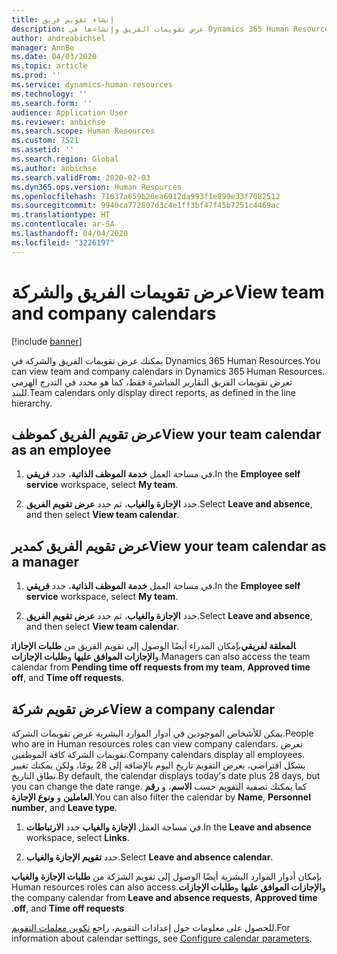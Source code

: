 ```yaml
---
title: إنشاء تقويم فريق
description: عرض تقويمات الفريق وإنشاءها في Dynamics 365 Human Resources.
author: andreabichsel
manager: AnnBe
ms.date: 04/03/2020
ms.topic: article
ms.prod: ''
ms.service: dynamics-human-resources
ms.technology: ''
ms.search.form: ''
audience: Application User
ms.reviewer: anbichse
ms.search.scope: Human Resources
ms.custom: 7521
ms.assetid: ''
ms.search.region: Global
ms.author: anbichse
ms.search.validFrom: 2020-02-03
ms.dyn365.ops.version: Human Resources
ms.openlocfilehash: 71637a659b26ea6912da993f1e899e33f7082512
ms.sourcegitcommit: 9940ca772807d3c4e1ff3bf47f45b7251c4469ac
ms.translationtype: HT
ms.contentlocale: ar-SA
ms.lasthandoff: 04/04/2020
ms.locfileid: "3226197"
---
```

# <a name="view-team-and-company-calendars"></a><span data-ttu-id="c3e3b-103">عرض تقويمات الفريق والشركة</span><span class="sxs-lookup"><span data-stu-id="c3e3b-103">View team and company calendars</span></span>

[!include [banner](includes/preview-feature.md)]

<span data-ttu-id="c3e3b-104">يمكنك عرض تقويمات الفريق والشركة في Dynamics 365 Human Resources.</span><span class="sxs-lookup"><span data-stu-id="c3e3b-104">You can view team and company calendars in Dynamics 365 Human Resources.</span></span> <span data-ttu-id="c3e3b-105">تعرض تقويمات الفريق التقارير المباشرة فقط، كما هو محدد في التدرج الهرمي للبند.</span><span class="sxs-lookup"><span data-stu-id="c3e3b-105">Team calendars only display direct reports, as defined in the line hierarchy.</span></span>

## <a name="view-your-team-calendar-as-an-employee"></a><span data-ttu-id="c3e3b-106">عرض تقويم الفريق كموظف</span><span class="sxs-lookup"><span data-stu-id="c3e3b-106">View your team calendar as an employee</span></span>

1. <span data-ttu-id="c3e3b-107">في مساحة العمل **‏‫خدمة الموظف الذاتية‬**، حدد **‏‫فريقي‬**.</span><span class="sxs-lookup"><span data-stu-id="c3e3b-107">In the **Employee self service** workspace, select **My team**.</span></span>

2. <span data-ttu-id="c3e3b-108">حدد **الإجازة والغياب‬**، ثم حدد **عرض تقويم الفريق**.</span><span class="sxs-lookup"><span data-stu-id="c3e3b-108">Select **Leave and absence**, and then select **View team calendar**.</span></span>

## <a name="view-your-team-calendar-as-a-manager"></a><span data-ttu-id="c3e3b-109">عرض تقويم الفريق كمدير</span><span class="sxs-lookup"><span data-stu-id="c3e3b-109">View your team calendar as a manager</span></span>

1. <span data-ttu-id="c3e3b-110">في مساحة العمل **‏‫خدمة الموظف الذاتية‬**، حدد **‏‫فريقي‬**.</span><span class="sxs-lookup"><span data-stu-id="c3e3b-110">In the **Employee self service** workspace, select **My team**.</span></span>

2. <span data-ttu-id="c3e3b-111">حدد **الإجازة والغياب‬**، ثم حدد **عرض تقويم الفريق**.</span><span class="sxs-lookup"><span data-stu-id="c3e3b-111">Select **Leave and absence**, and then select **View team calendar**.</span></span>

<span data-ttu-id="c3e3b-112">بإمكان المدراء أيضًا الوصول إلى تقويم الفريق من **طلبات الإجازات‏‎المعلقة لفريقي** و**الإجازات الموافق عليها** و**طلبات الإجازات**.</span><span class="sxs-lookup"><span data-stu-id="c3e3b-112">Managers can also access the team calendar from **Pending time off requests from my team**, **Approved time off**, and **Time off requests**.</span></span> 

## <a name="view-a-company-calendar"></a><span data-ttu-id="c3e3b-113">عرض تقويم شركة</span><span class="sxs-lookup"><span data-stu-id="c3e3b-113">View a company calendar</span></span>

<span data-ttu-id="c3e3b-114">يمكن للأشخاص الموجودين في أدوار الموارد البشرية عرض تقويمات الشركة.</span><span class="sxs-lookup"><span data-stu-id="c3e3b-114">People who are in Human resources roles can view company calendars.</span></span> <span data-ttu-id="c3e3b-115">تعرض تقويمات الشركة كافة الموظفين.</span><span class="sxs-lookup"><span data-stu-id="c3e3b-115">Company calendars display all employees.</span></span> <span data-ttu-id="c3e3b-116">بشكل افتراضي، يعرض التقويم تاريخ اليوم بالإضافة إلى 28 يومًا، ولكن يمكنك تغيير نطاق التاريخ.</span><span class="sxs-lookup"><span data-stu-id="c3e3b-116">By default, the calendar displays today's date plus 28 days, but you can change the date range.</span></span> <span data-ttu-id="c3e3b-117">كما يمكنك تصفية التقويم حسب **الاسم**، و **رقم العاملين** و **ونوع الإجازة**.</span><span class="sxs-lookup"><span data-stu-id="c3e3b-117">You can also filter the calendar by **Name**, **Personnel number**, and **Leave type**.</span></span>

1. <span data-ttu-id="c3e3b-118">في مساحة العمل **‏‫الإجازة والغياب‬** حدد **الارتباطات**.</span><span class="sxs-lookup"><span data-stu-id="c3e3b-118">In the **Leave and absence** workspace, select **Links**.</span></span>

2. <span data-ttu-id="c3e3b-119">حدد **تقويم ‏‫الإجازة والغياب‬**.</span><span class="sxs-lookup"><span data-stu-id="c3e3b-119">Select **Leave and absence calendar**.</span></span>

<span data-ttu-id="c3e3b-120">بإمكان أدوار الموارد البشرية أيضًا الوصول إلى تقويم الشركة من **طلبات الإجازة والغياب** و**الإجازات الموافق عليها‬‏‫** و**طلبات الإجازات**.</span><span class="sxs-lookup"><span data-stu-id="c3e3b-120">Human resources roles can also access the company calendar from **Leave and absence requests**, **Approved time off**, and **Time off requests**.</span></span> 

<span data-ttu-id="c3e3b-121">للحصول على معلومات حول إعدادات التقويم، راجع [تكوين معلمات التقويم](hr-leave-and-absence-parameters.md?configure-calendar-parameters).</span><span class="sxs-lookup"><span data-stu-id="c3e3b-121">For information about calendar settings, see [Configure calendar parameters](hr-leave-and-absence-parameters.md?configure-calendar-parameters).</span></span>

